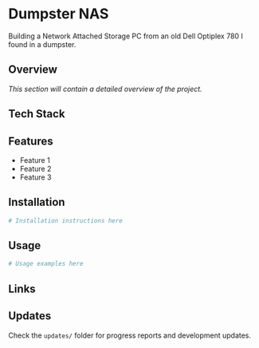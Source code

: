 # Dumpster NAS

Building a Network Attached Storage PC from an old Dell Optiplex 780 I found in a dumpster.

## Overview
*This section will contain a detailed overview of the project.*

## Tech Stack


## Features
- Feature 1
- Feature 2
- Feature 3

## Installation
```bash
# Installation instructions here
```

## Usage
```bash
# Usage examples here
```

## Links



## Updates
Check the `updates/` folder for progress reports and development updates.
